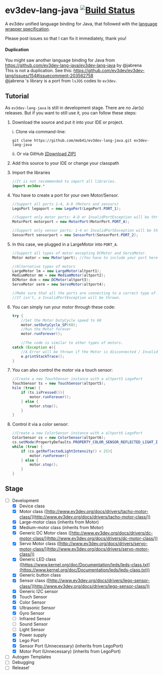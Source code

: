 # ev3dev-lang-java [![Build Status](https://travis-ci.org/mob41/ev3dev-lang-java.svg?branch=master)](https://travis-ci.org/mob41/ev3dev-lang-java)
A ev3dev unified language binding for Java, that followed with the [language wrapper specification](http://ev3dev-lang.readthedocs.org/en/latest/spec.html).

Please post issues so that I can fix it immediately, thank you!

#### Duplication
You might saw another language binding for Java from https://github.com/ev3dev-lang-java/ev3dev-lang-java by @jabrena<br>
This is not a duplication. See this: https://github.com/ev3dev/ev3dev-lang/issues/154#issuecomment-203562758<br>
@jabrena 's library is a port from ```lsJOS``` codes to ```ev3dev```.

## Tutorial
As ```ev3dev-lang-java``` is still in development stage. There are no Jar(s) releases. But if you want to still use it, you can follow these steps:

1. Download the source and put it into your IDE or project.

	i. Clone via command-line:

	```
	git clone https://github.com/mob41/ev3dev-lang-java.git ev3dev-lang-java
	```
	
	ii. Or via GitHub [[Download ZIP]](https://github.com/mob41/ev3dev-lang-java/archive/master.zip)
2. Add this source to your IDE or change your classpath
3. Import the libraries

	```java
	//It is not recommended to import all libraries.
	import ev3dev.* 
	```
	
4. You have to create a port for your own Motor/Sensor.

	```java
	//Support all ports 1-4, A-D (Motors and sensors)
	LegoPort legoport = new LegoPort(LegoPort.PORT_1);

	//Support only motor ports: A-D or InvalidPortException will be thrown
	MotorPort motorport = new MotorPort(MotorPort.PORT_A);
	
	//Support only sensor ports: 1-4 or InvalidPortException will be thrown
	SensorPort sensorport = new SensorPort(SensorPort.PORT_2);
	```
	
5. In this case, we plugged in a LargeMotor into ```PORT_A```.

	```java
	//Support all types of motor excepting DCMotor and ServoMotor.
	Motor motor = new Motor(port); //You have to include your port here.
	
	//Alternative types of motors
	LargeMotor lm = new LargeMotor(altport1);
	MediumMotor mm = new MediumMotor(altport2);
	DCMotor dcm = new DCMotor(altport3);
	ServoMotor serm = new ServoMotor(altport4);
	
	//Make sure that all the ports are connecting to a correct type of motor.
	//If isn't, a InvalidPortException will be thrown.
	```
	
6. You can simply run your motor through these code:

	```java
	try {
		//Set the Motor DutyCycle speed to 60
		motor.setDutyCycle_SP(60);
		//Run the Motor forever
		motor.runForever();
		
		//The code is similar to other types of motors.
	catch (Exception e){
		//A Error will be thrown if the Motor is disconnected / Invalid.
		e.printStackTrace();
	}
	```
	
7. You can also control the motor via a touch sensor:

	```java
	//Create a new TouchSensor instance with a altport5 LegoPort
	TouchSensor ts = new TouchSensor(altport5);
	hile (true) {
		if (ts.isPressed()){
			motor.runForever();
		} else {
			motor.stop();
		}
	}
	```
	
8. Control it via a color sensor:

	```java
	//Create a new ColorSensor instance with a altport6 LegoPort
	ColorSensor cs = new ColorSensor(altport6);
	cs.setMode(PropertyDefaults.PROPERTY_COLOR_SENSOR_REFLECTED_LIGHT_INTENSITY_REQUIRED_MODE);
	while (true) {
		if (cs.getReflectedLightIntensity() < 25){
			motor.runForever()
		} else {
			motor.stop();
		}
	}
	```

## Stage
- [ ] Development
	- [x] Device class
	- [x] Motor class ([http://www.ev3dev.org/docs/drivers/tacho-motor-class/](http://www.ev3dev.org/docs/drivers/tacho-motor-class/))
	- [x] Large-motor class (inherits from Motor)
	- [x] Medium-motor class (inherits from Motor)
	- [x] Generic DC Motor class ([http://www.ev3dev.org/docs/drivers/dc-motor-class/](http://www.ev3dev.org/docs/drivers/dc-motor-class/))
	- [x] Servo Motor class ([http://www.ev3dev.org/docs/drivers/servo-motor-class/](http://www.ev3dev.org/docs/drivers/servo-motor-class/))
	- [x] Generic LED class ([https://www.kernel.org/doc/Documentation/leds/leds-class.txt](https://www.kernel.org/doc/Documentation/leds/leds-class.txt))
	- [x] Generic button class
	- [x] Sensor class ([http://www.ev3dev.org/docs/drivers/lego-sensor-class/](http://www.ev3dev.org/docs/drivers/lego-sensor-class/))
	- [x] Generic I2C sensor
	- [x] Touch Sensor
	- [x] Color Sensor
	- [x] Ultrasonic Sensor
	- [x] Gyro Sensor
	- [ ] Infrared Sensor
	- [ ] Sound Sensor
	- [ ] Light Sensor
	- [x] Power supply
	- [x] Lego Port
	- [x] Sensor Port (Unnecessary) (inherits from LegoPort)
	- [x] Motor Port (Unnecessary) (inherits from LegoPort)
- [ ] Autogen Templates
- [ ] Debugging
- [ ] Release!
